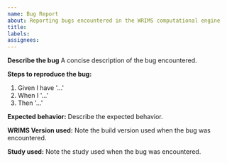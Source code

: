 ```yaml
---
name: Bug Report
about: Reporting bugs encountered in the WRIMS computational engine
title:
labels:
assignees:
---
```


**Describe the bug**
A concise description of the bug encountered.

**Steps to reproduce the bug:**
1. Given I have '...'
2. When I '...'
3. Then '...'

**Expected behavior:**
Describe the expected behavior.

**WRIMS Version used:**
Note the build version used when the bug was encountered.

**Study used:**
Note the study used when the bug was encountered.
